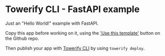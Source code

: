 # Towerify CLI - FastAPI example

Just an "Hello World!" example with FastAPI.

Copy this app before working on it, using the ['Use this template'](https://github.com/computablefacts/twr-cli-fastapi-example/generate) button on the Github repo.

Then publish your app with [Towerify CLI](https://github.com/computablefacts/towerify-cli) by using `towerify deploy`.
